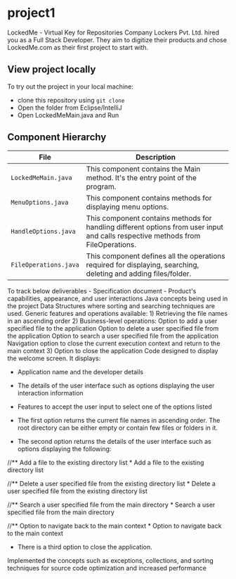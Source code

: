 # project1
LockedMe - Virtual Key for Repositories
Company Lockers Pvt. Ltd. hired you as a Full Stack Developer. They aim to digitize their products and chose LockedMe.com as their first project to start with.  
## View project locally
To try out the project in your local machine:
* clone this repository using `git clone `
* Open the folder from Eclipse/IntelliJ 
* Open LockedMeMain.java and Run
## Component Hierarchy
| File    |  Description           |
|-----------------|-------------------         |
| `LockedMeMain.java` | This component contains the Main method. It's the entry point of the program. |
| `MenuOptions.java` | This component contains methods for displaying menu options. |
| `HandleOptions.java` | This component contains methods for handling different options from user input and calls respective methods from FileOperations. |
| `FileOperations.java` | This component defines all the operations required for displaying, searching, deleting and adding files/folder.|
To track below deliverables - 
    Specification document - Product's capabilities, appearance, and user interactions
    Java concepts being used in the project 
    Data Structures where sorting and searching techniques are used. 
    Generic features and operations available: 
      1)  Retrieving the file names in an ascending order
      2)  Business-level operations:
            Option to add a user specified file to the application
            Option to delete a user specified file from the application
            Option to search a user specified file from the application
            Navigation option to close the current execution context and return to the main context
      3)  Option to close the application
Code designed to display the welcome screen. It displays:
* Application name and the developer details 
* The details of the user interface such as options displaying the user interaction information 
* Features to accept the user input to select one of the options listed 
* The first option returns the current file names in ascending order. The root directory can be either empty or contain few files or folders in it.

* The second option returns the details of the user interface such as options displaying the following:

//** Add a file to the existing directory list
    * Add a file to the existing directory list

//** Delete a user specified file from the existing directory list
    * Delete a user specified file from the existing directory list

//** Search a user specified file from the main directory
    * Search a user specified file from the main directory


//** Option to navigate back to the main context
    * Option to navigate back to the main context

* There is a third option to close the application.

Implemented the concepts such as exceptions, collections, and sorting techniques for source code optimization and increased performance 
